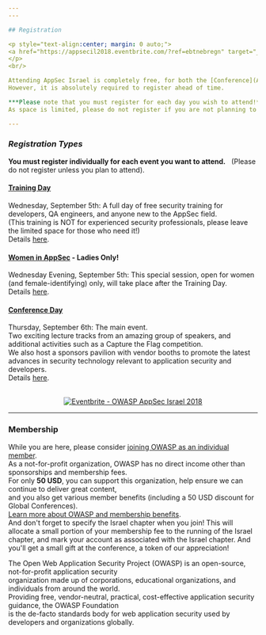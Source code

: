 ```yaml
---
---

## Registration 

<p style="text-align:center; margin: 0 auto;">
<a href="https://appsecil2018.eventbrite.com/?ref=ebtnebregn" target="_blank"><img src="https://www.eventbrite.com/custombutton?eid=37273659519" alt="Eventbrite - OWASP AppSec Israel 2018" /></a>
</p>
<br/> 

Attending AppSec Israel is completely free, for both the [Conference](Agenda) and the [Training](Training).   
However, it is absolutely required to register ahead of time.   

***Please note that you must register for each day you wish to attend!***  
As space is limited, please do not register if you are not planning to attend, and don't register yourself multiple times.

---
```


### ***Registration Types*** 
**You must register individually for each event you want to attend.**   
(Please do not register unless you plan to attend).  

#### [Training Day](Training)
Wednesday, September 5th: A full day of free security training for developers, QA engineers, and anyone new to the AppSec field.    
(This training is NOT for experienced security professionals, please leave the limited space for those who need it!)  
Details [here](Training).   

#### [Women in AppSec](WIA) - Ladies Only!
Wednesday Evening, September 5th: This special session, open for women (and female-identifying) only, will take place after the Training Day.  
Details [here](WIA).   

#### [Conference Day](Agenda)
Thursday, September 6th: The main event.  
Two exciting lecture tracks from an amazing group of speakers, and additional activities such as a Capture the Flag competition.   
We also host a sponsors pavilion with vendor booths to promote the latest advances in security technology relevant to application security and developers.    
Details [here](Agenda).   

<div id="eventbrite-widget-container-47757880105"></div>
<script src="https://www.eventbrite.com/static/widgets/eb_widgets.js"></script>
<script type="text/javascript">
    window.EBWidgets.createWidget({
        // Required
        widgetType: 'checkout',
        eventId: '47757880105',
        iframeContainerId: 'eventbrite-widget-container-47757880105',
        // Optional
        iframeContainerHeight: 600
    });
</script>


<p style="text-align:center; margin: 0 auto;">
<br />
<a href="https://appsecil2018.eventbrite.com/?ref=ebtnebregn" target="_blank"><img src="https://www.eventbrite.com/custombutton?eid=37273659519" alt="Eventbrite - OWASP AppSec Israel 2018" /></a>
</p> 

---

### Membership 

While you are here, please consider [joining OWASP as an individual member](https://www.owasp.org/index.php/Individual_Member).   
As a not-for-profit organization, OWASP has no direct income other than sponsorships and membership fees.  
For only **50 USD**, you can support this organization, help ensure we can continue to deliver great content,  
and you also get various member benefits (including a 50 USD discount for Global Conferences).  
[Learn more about OWASP and membership benefits](https://www.owasp.org/index.php/Individual_Member).  
And don't forget to specify the Israel chapter when you join! This will allocate a small portion of your membership fee to the running of the Israel chapter, and mark your account as associated with the Israel chapter. And you'll get a small gift at the conference, a token of our appreciation!  

The Open Web Application Security Project (OWASP) is an open-source, not-for-profit application security   
organization made up of corporations, educational organizations, and individuals from around the world.   
Providing free, vendor-neutral, practical, cost-effective application security guidance, the OWASP Foundation   
is the de-facto standards body for web application security used by developers and organizations globally. 

